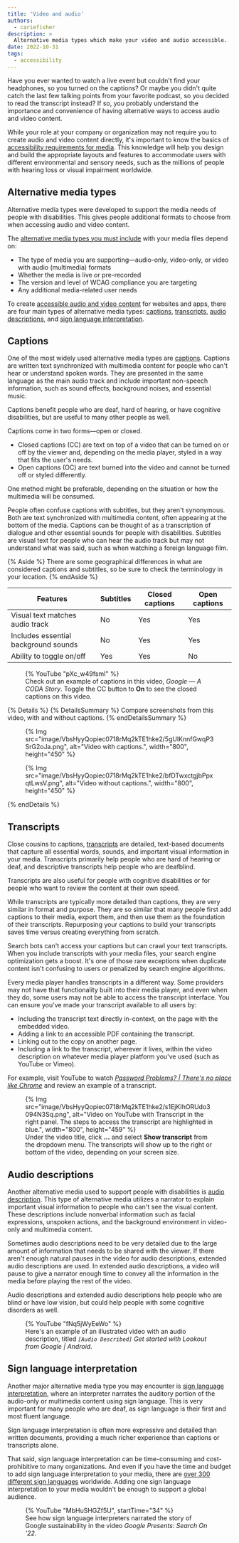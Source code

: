 ```yaml
---
title: 'Video and audio'
authors:
  - cariefisher
description: >
  Alternative media types which make your video and audio accessible.
date: 2022-10-31
tags:
  - accessibility
---
```


Have you ever wanted to watch a live event but couldn't find your headphones,
so you turned on the captions? Or maybe you didn't quite catch the last few
talking points from your favorite podcast, so you decided to read the
transcript instead? If so, you probably understand the importance and
convenience of having alternative ways to access audio and video content. 

While your role at your company or organization may not require you to create
audio and video content directly, it's important to know the basics of
[accessibility requirements for media](https://www.w3.org/WAI/WCAG21/Understanding/time-based-media).
This knowledge will help you design and build the appropriate layouts and
features to accommodate users with different environmental and sensory needs,
such as the millions of people with hearing loss or visual impairment
worldwide.

## Alternative media types

Alternative media types were developed to support the media needs of people
with disabilities. This gives people additional formats to choose from when
accessing audio and video content.

The [alternative media types you must include](https://www.w3.org/WAI/media/av/planning/#wcag-standard)
with your media files depend on:

* The type of media you are supporting&mdash;audio-only, video-only, or video
  with audio (multimedia) formats
* Whether the media is live or pre-recorded
* The version and level of WCAG compliance you are targeting
* Any additional media-related user needs

To create [accessible audio and video content](https://www.w3.org/WAI/media/av/)
for websites and apps, there are four main types of alternative media types:
[captions](#captions), [transcripts](#transcripts),
[audio descriptions](#audio-descriptions), and
[sign language interpretation](#sign-language-interpretation).

## Captions

One of the most widely used alternative media types are
[captions](https://www.w3.org/WAI/media/av/captions/). Captions are written
text synchronized with multimedia content for people who can't hear or
understand spoken words. They are presented in the same language as the main
audio track and include important non-speech information, such as sound
effects, background noises, and essential music. 

Captions benefit people who are deaf, hard of hearing, or have cognitive
disabilities, but are useful to many other people as well.

Captions come in two forms&mdash;open or closed. 

* Closed captions (CC) are text on top of a video that can be turned on or off
  by the viewer and, depending on the media player, styled in a way that fits
  the user's needs.
* Open captions (OC) are text burned into the video and cannot be turned off or
  styled differently. 

One method might be preferable, depending on the situation or how the
multimedia will be consumed.

People often confuse captions with subtitles, but they aren't synonymous. Both
are text synchronized with multimedia content, often appearing at the bottom of
the media. Captions can be thought of as a transcription of dialogue and other
essential sounds for people with disabilities. Subtitles are visual text for
people who can hear the audio track but may not understand what was said, such
as when watching a foreign language film.

{% Aside %}
There are some geographical differences in what are considered captions and
subtitles, so be sure to check the terminology in your location.
{% endAside %}

<div class="table-wrapper">
  <table>
    <thead>
      <tr>
        <th>Features</th>
        <th>Subtitles</th>
        <th>Closed captions</th>
        <th>Open captions</th>
      </tr>
    </thead>
    <tbody>
      <tr>
        <td>Visual text matches audio track</td>
        <td>No</td>
        <td>Yes</td>
        <td>Yes</td>
      </tr>
      <tr>
        <td>Includes essential background sounds</td>
        <td>No</td>
        <td>Yes</td>
        <td>Yes</td>
      </tr>
      <tr>
        <td>Ability to toggle on/off</td>
        <td>Yes</td>
        <td>Yes</td>
        <td>No</td>
      </tr>
    </tbody>
  </table>
</div>

<figure>
{% YouTube "pXc_w49fsmI" %}
<figcaption>
  Check out an example of captions in this video, <em>Google &mdash; A CODA Story</em>. Toggle the CC button to <strong>On</strong> to see the closed captions on this video.
</figcaption>
</figure>

{% Details %}
{% DetailsSummary %}
Compare screenshots from this video, with and without captions.
{% endDetailsSummary %}
<div class="switcher">
<figure class="screenshot">
{% Img src="image/VbsHyyQopiec0718rMq2kTE1hke2/5gUlKnnfGwqP3SrG2oJa.png", alt="Video with captions.", width="800", height="450" %}
</figure>
<figure class="screenshot">
{% Img src="image/VbsHyyQopiec0718rMq2kTE1hke2/bfDTwxctgjbPpxqtLwsV.png", alt="Video without captions.", width="800", height="450" %}
</figure>
</div>
{% endDetails %}

## Transcripts

Close cousins to captions,
[transcripts](https://www.w3.org/WAI/media/av/transcripts/) are detailed,
text-based documents that capture all essential words, sounds, and important
visual information in your media. Transcripts primarily help people who are
hard of hearing or deaf, and descriptive transcripts help people who are
deafblind. 

Transcripts are also useful for people with cognitive disabilities or for people
who want to review the content at their own speed.

While transcripts are typically more detailed than captions, they are very
similar in format and purpose. They are so similar that many people first add
captions to their media, export them, and then use them as the foundation of
their transcripts. Repurposing your captions to build your transcripts saves
time versus creating everything from scratch.

Search bots can't access your captions but can crawl your text transcripts.
When you include transcripts with your media files, your search engine
optimization gets a boost. It's one of those rare exceptions when
duplicate content isn't confusing to users or penalized by search engine
algorithms.

Every media player handles transcripts in a different way. Some providers may
not have that functionality built into their media player, and even when they
do, some users may not be able to access the transcript interface. You can
ensure you've made your transcript available to all users by:

* Including the transcript text directly in-context, on the page with the
  embedded video.
* Adding a link to an accessible PDF containing the transcript.
* Linking out to the copy on another page.
* Including a link to the transcript, wherever it lives, within the video
  description on whatever media player platform you've used (such as YouTube or
  Vimeo).

For example, visit YouTube to watch [_Password Problems? | There's no place like Chrome_](https://www.youtube.com/watch?v=SlGuvC5nnTA) and review an example of a transcript.

<figure>
{% Img src="image/VbsHyyQopiec0718rMq2kTE1hke2/s1EjKIhORUdo3094N3Sq.png", alt="Video on YouTube with Transcript in the right panel. The steps to access the transcript are highlighted in blue.", width="800", height="459" %}
<figcaption>
  Under the video title, click <span aria-label="More actions"><strong>...</strong></span> and select <strong>Show transcript</strong> from the dropdown menu. The transcripts will show up to the right or bottom of the video, depending on your screen size.
</figcaption>
</figure>

## Audio descriptions

Another alternative media used to support people with disabilities is
[audio description](https://www.w3.org/WAI/media/av/description/). This type
of alternative media utilizes a narrator to explain important visual
information to people who can't see the visual content. These descriptions
include nonverbal information such as facial expressions, unspoken actions, and
the background environment in video-only and multimedia content.

Sometimes audio descriptions need to be very detailed due to the large amount
of information that needs to be shared with the viewer. If there aren't enough
natural pauses in the video for audio descriptions, extended audio descriptions
are used. In extended audio descriptions, a video will pause to give a narrator
enough time to convey all the information in the media before playing the rest
of the video.

Audio descriptions and extended audio descriptions help people who are blind or
have low vision, but could help people with some cognitive disorders as well.

<figure>
{% YouTube "fNq5jWyEeWo" %}
<figcaption>
  Here's an example of an illustrated video with an audio description, titled <em><code>[Audio Described]</code> Get started with Lookout from Google | Android</em>.
</figcaption>
</figure>

## Sign language interpretation

Another major alternative media type you may encounter is [sign language
interpretation](https://www.w3.org/WAI/media/av/sign-languages/), where
an interpreter narrates the auditory portion of the audio-only or multimedia
content using sign language. This is very important for many people who are
deaf, as sign language is their first and most fluent language. 

Sign language interpretation is often more expressive and detailed than written
documents, providing a much richer experience than captions or transcripts
alone.

That said, sign language interpretation can be time-consuming and
cost-prohibitive to many organizations. And even if you have the time and
budget to add sign language interpretation to your media, there are
[over 300 different sign languages](https://en.wikipedia.org/wiki/List_of_sign_languages)
worldwide. Adding one sign language interpretation to your media wouldn't be
enough to support a global audience.

<figure>
{% YouTube "MbHuSHGZf5U", startTime="34" %}
<figcaption>
  See how sign language interpreters narrated the story of Google sustainability in the video <em>Google Presents: Search On '22</em>.
</figcaption>
</figure>
